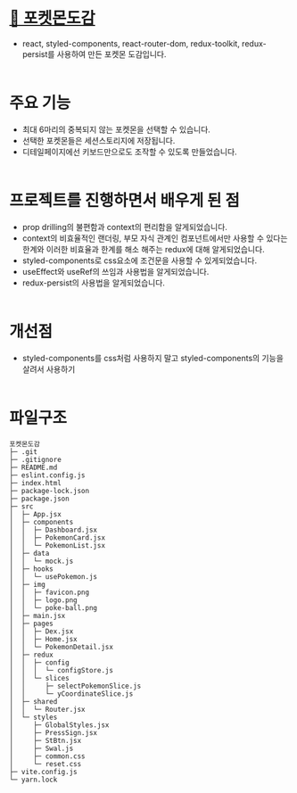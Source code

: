 # [🔗 포켓몬도감](https://pokemon-dex-psi.vercel.app/)
- react, styled-components, react-router-dom, redux-toolkit, redux-persist를 사용하여 만든 포켓몬 도감입니다.
<br/><br/>
# 주요 기능
- 최대 6마리의 중복되지 않는 포켓몬을 선택할 수 있습니다.
- 선택한 포켓몬들은 세션스토리지에 저장됩니다.
- 디테일페이지에선 키보드만으로도 조작할 수 있도록 만들었습니다.
<br/><br/>
# 프로젝트를 진행하면서 배우게 된 점
- prop drilling의 불편함과 context의 편리함을 알게되었습니다.
- context의 비효율적인 랜더링, 부모 자식 관계인 컴포넌트에서만 사용할 수 있다는 한계와 이러한 비효율과 한계를 해소 해주는 redux에 대해 알게되었습니다.
- styled-components로 css요소에 조건문을 사용할 수 있게되었습니다.
- useEffect와 useRef의 쓰임과 사용법을 알게되었습니다.
- redux-persist의 사용법을 알게되었습니다.
<br/><br/>
# 개선점
- styled-components를 css처럼 사용하지 말고 styled-components의 기능을 살려서 사용하기
<br/><br/>
# 파일구조
```
포켓몬도감
├─ .git
├─ .gitignore
├─ README.md
├─ eslint.config.js
├─ index.html
├─ package-lock.json
├─ package.json
├─ src
│  ├─ App.jsx
│  ├─ components
│  │  ├─ Dashboard.jsx
│  │  ├─ PokemonCard.jsx
│  │  └─ PokemonList.jsx
│  ├─ data
│  │  └─ mock.js
│  ├─ hooks
│  │  └─ usePokemon.js
│  ├─ img
│  │  ├─ favicon.png
│  │  ├─ logo.png
│  │  └─ poke-ball.png
│  ├─ main.jsx
│  ├─ pages
│  │  ├─ Dex.jsx
│  │  ├─ Home.jsx
│  │  └─ PokemonDetail.jsx
│  ├─ redux
│  │  ├─ config
│  │  │  └─ configStore.js
│  │  └─ slices
│  │     ├─ selectPokemonSlice.js
│  │     └─ yCoordinateSlice.js
│  ├─ shared
│  │  └─ Router.jsx
│  └─ styles
│     ├─ GlobalStyles.jsx
│     ├─ PressSign.jsx
│     ├─ StBtn.jsx
│     ├─ Swal.js
│     ├─ common.css
│     └─ reset.css
├─ vite.config.js
└─ yarn.lock
```
